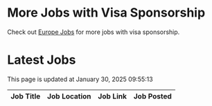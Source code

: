 # More Jobs with Visa Sponsorship

Check out [Europe Jobs](https://github.com/sureshparimi/europejobs#latest-jobs) for more jobs with visa sponsorship.

# Latest Jobs

This page is updated at January 30, 2025 09:55:13

| Job Title | Job Location | Job Link | Job Posted |
| --- | --- | --- | --- |
